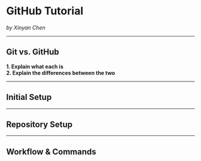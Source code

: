 # GitHub Tutorial

_by Xinyan Chen_

---
## Git vs. GitHub
**1. Explain what each is**  
**2. Explain the differences between the two**


---
## Initial Setup



---
## Repository Setup



---
## Workflow & Commands